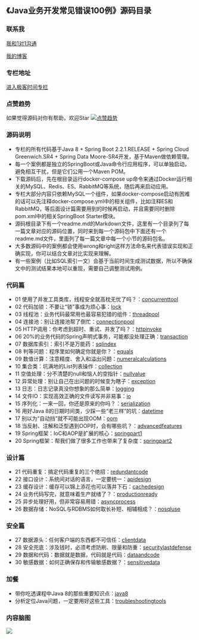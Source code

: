 ## 《Java业务开发常见错误100例》源码目录

### 联系我
[我和1对1沟通](https://www.zaih.com/falcon/mentors/2by2w5y2n80)

[我的博客](https://www.cnblogs.com/lovecindywang/)

### 专栏地址
[进入极客时间专栏](https://time.geekbang.org/column/intro/294?utm_term=zeus134KG&utm_source=blog&utm_medium=zhuye)

### 点赞趋势
如果觉得源码对你有帮助，欢迎Star
[![点赞趋势](https://starchart.cc/JosephZhu1983/java-common-mistakes.svg)](https://starchart.cc/JosephZhu1983/java-common-mistakes)
      
### 源码说明

- 专栏的所有代码基于Java 8 + Spring Boot 2.2.1.RELEASE + Spring Cloud Greenwich.SR4 + Spring Data Moore-SR4开发，基于Maven做依赖管理。
- 每一个案例都是独立的SpringBoot或Java命令行应用程序，可以单独启动，避免相互干扰，但是它们公用一个Maven POM。
- 下载源码后，先在根目录运行docker-compose up命令来通过Docker运行相关的MySQL、Redis、ES、RabbitMQ等系统，随后再来启动应用。
- 专栏大部分内容只依赖MySQL一个组件，如果docker-compose启动有困难的话可以先注释docker-compose.yml中的相关组件，比如注释ES和RabbitMQ，等后面设计篇需要用到的时候再启动，并且需要同时删除pom.xml中的相关SpringBoot Starter模块。
- 源码根目录下有一个readme.md的Markdown文件，这里有一个目录列了每一篇文章对应的源码位置，同时来到每一个源码包中下面还有一个readme.md文件，里面列了每一篇文章中每一个小节的源码包名。
- 大多数源码中的案例都会使用wrong和right这样方法命名来代表错误实现和正确实现，你可以结合文章对比实现来理解。
- 有一些案例（比如SQL索引一文）会基于当前时间生成测试数据，所以不确保文中的测试结果本地可以重现，需要自己调整测试用例。

### 代码篇

- 01 使用了并发工具类库，线程安全就高枕无忧了吗？：[concurrenttool](src/main/java/org/geekbang/time/commonmistakes/class01/concurrenttool/)
- 02 代码加锁：不要让“锁”事成为烦心事：[lock](src/main/java/org/geekbang/time/commonmistakes/02/lock/)
- 03 线程池：业务代码最常用也最容易犯错的组件：[threadpool](src/main/java/org/geekbang/time/commonmistakes/threadpool/)
- 04 连接池：别让连接池帮了倒忙：[connectionpool](src/main/java/org/geekbang/time/commonmistakes/connectionpool/)
- 05 HTTP调用：你考虑到超时、重试、并发了吗？：[httpinvoke](src/main/java/org/geekbang/time/commonmistakes/httpinvoke/)
- 06 20%的业务代码的Spring声明式事务，可能都没处理正确：[transaction](src/main/java/org/geekbang/time/commonmistakes/transaction/)
- 07 数据库索引：索引不是万能药：[sqlindex](src/main/java/org/geekbang/time/commonmistakes/sqlindex/)
- 08 判等问题：程序里如何确定你就是你？：[equals](src/main/java/org/geekbang/time/commonmistakes/equals/)
- 09 数值计算：注意精度、舍入和溢出问题：[numeralcalculations](src/main/java/org/geekbang/time/commonmistakes/numeralcalculations/)
- 10 集合类：坑满地的List列表操作：[collection](src/main/java/org/geekbang/time/commonmistakes/collection/)
- 11 空值处理：分不清楚的null和恼人的空指针：[nullvalue](src/main/java/org/geekbang/time/commonmistakes/nullvalue/)
- 12 异常处理：别让自己在出问题的时候变为瞎子：[exception](src/main/java/org/geekbang/time/commonmistakes/exception/)
- 13 日志：日志记录真没你想象的那么简单：[logging](src/main/java/org/geekbang/time/commonmistakes/logging/)
- 14 文件IO：实现高效正确的文件读写并非易事：[io](src/main/java/org/geekbang/time/commonmistakes/io/)
- 15 序列化：一来一回，你还是原来的你吗？：[serialization](src/main/java/org/geekbang/time/commonmistakes/serialization/)
- 16 用好Java 8的日期时间类，少踩一些“老三样”的坑：[datetime](src/main/java/org/geekbang/time/commonmistakes/datetime/)
- 17 别以为“自动挡”就不可能出现OOM：[oom](src/main/java/org/geekbang/time/commonmistakes/oom/)
- 18 当反射、注解和泛型遇到OOP时，会有哪些坑？：[advancedfeatures](src/main/java/org/geekbang/time/commonmistakes/advancedfeatures/)
- 19 Spring框架：IoC和AOP是扩展的核心：[springpart1](src/main/java/org/geekbang/time/commonmistakes/springpart1/)
- 20 Spring框架：帮我们做了很多工作也带来了复杂度：[springpart2](src/main/java/org/geekbang/time/commonmistakes/springpart2/)

### 设计篇

- 21 代码重复：搞定代码重复的三个绝招：[redundantcode](src/main/java/org/geekbang/time/commonmistakes/redundantcode/)
- 22 接口设计：系统间对话的语言，一定要统一：[apidesign](src/main/java/org/geekbang/time/commonmistakes/apidesign/)
- 23 缓存设计：缓存可以锦上添花也可以落井下石：[cachedesign](src/main/java/org/geekbang/time/commonmistakes/cachedesign/)
- 24 业务代码写完，就意味着生产就绪了？：[productionready](src/main/java/org/geekbang/time/commonmistakes/productionready/)
- 25 异步处理好用，但非常容易用错：[asyncprocess](src/main/java/org/geekbang/time/commonmistakes/asyncprocess/)
- 26 数据存储：NoSQL与RDBMS如何取长补短、相辅相成？：[nosqluse](src/main/java/org/geekbang/time/commonmistakes/nosqluse/)

### 安全篇

- 27 数据源头：任何客户端的东西都不可信任：[clientdata](src/main/java/org/geekbang/time/commonmistakes/clientdata/)
- 28 安全兜底：涉及钱时，必须考虑防刷、限量和防重：[securitylastdefense](src/main/java/org/geekbang/time/commonmistakes/securitylastdefense/)
- 29 数据和代码：数据就是数据，代码就是代码：[dataandcode](src/main/java/org/geekbang/time/commonmistakes/dataandcode/)
- 30 敏感数据：如何正确保存和传输敏感数据？：[sensitivedata](src/main/java/org/geekbang/time/commonmistakes/sensitivedata/)

### 加餐

- 带你吃透课程中Java 8的那些重要知识点：[java8](src/main/java/org/geekbang/time/commonmistakes/java8/)
- 分析定位Java问题，一定要用好这些工具：[troubleshootingtools](src/main/java/org/geekbang/time/commonmistakes/troubleshootingtools/)

### 内容脑图

![](脑图.jpeg)
